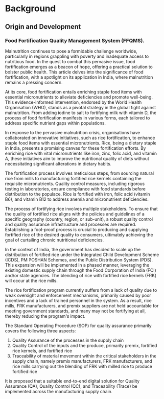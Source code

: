 # Background

## Origin and Development

### Food Fortification Quality Management System (FFQMS).

Malnutrition continues to pose a formidable challenge worldwide, particularly in regions grappling with poverty and inadequate access to nutritious food. In the quest to combat this pervasive issue, food fortification emerges as a beacon of hope, offering a practical solution to bolster public health. This article delves into the significance of food fortification, with a spotlight on its application in India, where malnutrition remains a pressing concern.

At its core, food fortification entails enriching staple food items with essential micronutrients to alleviate deficiencies and promote well-being. This evidence-informed intervention, endorsed by the World Health Organisation (WHO), stands as a pivotal strategy in the global fight against malnutrition. From adding iodine to salt to fortifying milk with vitamin D, the process of food fortification manifests in various forms, each tailored to address specific nutrient gaps within populations.

In response to the pervasive malnutrition crisis, organisations have collaborated on innovative initiatives, such as rice fortification, to enhance staple food items with essential micronutrients. Rice, being a dietary staple in India, presents a promising canvas for these fortification efforts. By enriching rice with vital micronutrients like iron, zinc, folic acid, and vitamin A, these initiatives aim to improve the nutritional quality of diets without necessitating significant alterations in dietary habits.

The fortification process involves meticulous steps, from sourcing natural rice from mills to manufacturing fortified rice kernels containing the requisite micronutrients. Quality control measures, including rigorous testing in laboratories, ensure compliance with food standards before distribution to the populace. Rice is fortified with iron, folic acid (vitamin B6), and vitamin B12 to address anemia and micronutrient deficiencies.

The process of fortifying rice involves multiple stakeholders. To ensure that the quality of fortified rice aligns with the policies and guidelines of a specific geography (country, region, or sub-unit), a robust quality control and quality assurance infrastructure and processes are required. Establishing a fool-proof process is crucial to producing and supplying fortified rice of the desired quality to consumers, ultimately achieving the goal of curtailing chronic nutritional deficiencies.

In the context of India, the government has decided to scale up the distribution of fortified rice under the Integrated Child Development Scheme (ICDS), PM POSHAN Schemes, and the Public Distribution System (PDS). This expansion will be implemented in a phased manner, leveraging the existing domestic supply chain through the Food Corporation of India (FCI) and/or state agencies. The blending of rice with fortified rice kernels (FRK) will occur at the rice mills.

The rice fortification program currently suffers from a lack of quality due to weak oversight and enforcement mechanisms, primarily caused by poor incentives and a lack of trained personnel in the system. As a result, rice mills, FRK manufacturers, and premix suppliers are not held accountable for meeting government standards, and many may not be fortifying at all, thereby reducing the program's impact.

The Standard Operating Procedure (SOP) for quality assurance primarily covers the following three aspects:

1. Quality Assurance of the processes in the supply chain
2. Quality Control of the inputs and the produce, primarily premix, fortified rice kernels, and fortified rice
3. Traceability of material movement within the critical stakeholders in the supply chain, namely premix manufacturers, FRK manufacturers, and rice mills carrying out the blending of FRK with milled rice to produce fortified rice

It is proposed that a suitable end-to-end digital solution for Quality Assurance (QA), Quality Control (QC), and Traceability (Trace) be implemented across the manufacturing supply chain.
